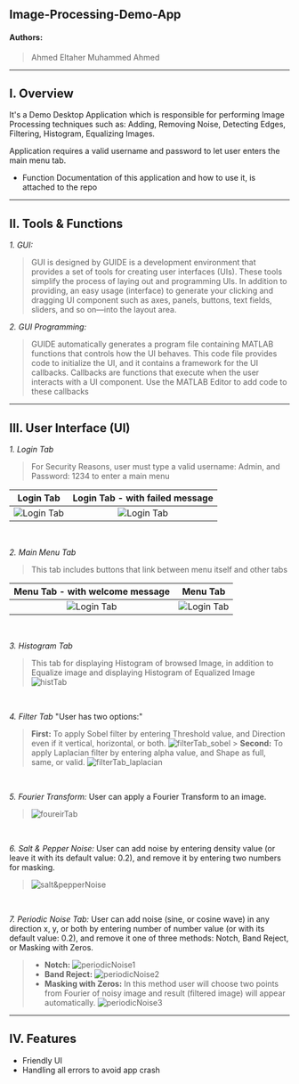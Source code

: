 ## **Image-Processing-Demo-App**

#### Authors:

> Ahmed Eltaher
> Muhammed Ahmed

---

## **I. Overview**

It's a Demo Desktop Application which is responsible for performing Image Processing techniques such as: Adding, Removing Noise, Detecting Edges, Filtering, Histogram, Equalizing Images.

Application requires a valid username and password to let user enters the main menu tab.

- Function Documentation of this application and how to use it, is attached to the repo

---

## **II. Tools & Functions**

_1. GUI:_

> GUI is designed by GUIDE is a development environment that provides a set of tools for creating user interfaces (UIs). These tools simplify the process of laying out and
> programming UIs. In addition to providing, an easy usage (interface) to generate your
> clicking and dragging UI component such as axes, panels, buttons, text fields, sliders,
> and so on—into the layout area.

_2. GUI Programming:_

> GUIDE automatically generates a program file containing MATLAB functions that
> controls how the UI behaves. This code file provides code to initialize the UI, and it
> contains a framework for the UI callbacks. Callbacks are functions that execute when
> the user interacts with a UI component. Use the MATLAB Editor to add code to these
> callbacks

---

## **III. User Interface (UI)**

_1. Login Tab_

> For Security Reasons, user must type a valid username: Admin, and Password: 1234
> to enter a main menu

|               Login Tab                |    Login Tab - with failed message     |
| :------------------------------------: | :------------------------------------: |
| ![Login Tab ](./Captures/loginTab.JPG) | ![Login Tab](./Captures/loginTab2.JPG) |

&nbsp;

_2. Main Menu Tab_

> This tab includes buttons that link between menu itself and other tabs

|  Menu Tab - with welcome message   |              Menu Tab              |
| :--------------------------------: | :--------------------------------: |
| ![Login Tab ](./Captures/menu.JPG) | ![Login Tab](./Captures/menu2.JPG) |

&nbsp;

_3. Histogram Tab_

> This tab for displaying Histogram of browsed Image, in addition to Equalize image and displaying Histogram of Equalized Image
> ![histTab](./Captures/histTab.JPG)

&nbsp;

_4. Filter Tab_
"User has two options:"

> **First:** To apply Sobel filter by entering Threshold value, and Direction even if it vertical, horizontal, or both.
> ![filterTab_sobel](./Captures/filterTab_sobel.JPG) > **Second:** To apply Laplacian filter by entering alpha value, and Shape as full, same, or valid.
> ![filterTab_laplacian](./Captures/filterTab_laplacian.JPG)

&nbsp;

_5. Fourier Transform:_
User can apply a Fourier Transform to an image.

> ![foureirTab](./Captures/foureirTab.JPG)

&nbsp;

_6. Salt & Pepper Noise:_
User can add noise by entering density value (or leave it with its default value: 0.2), and remove it by entering two numbers for masking.

> ![salt&pepperNoise](./Captures/salt&pepperNoise.JPG)

&nbsp;

_7. Periodic Noise Tab:_
User can add noise (sine, or cosine wave) in any direction x, y, or both by entering number of number value (or with its default value: 0.2), and remove it one of three methods: Notch, Band Reject, or Masking with Zeros.

> - **Notch:** ![periodicNoise1](./Captures/periodicNoise1.JPG)
> - **Band Reject:** ![periodicNoise2](./Captures/periodicNoise2.JPG)
> - **Masking with Zeros:**
>   In this method user will choose two points from Fourier of noisy image and
>   result (filtered image) will appear automatically.
>   ![periodicNoise3](./Captures/periodicNoise3.JPG)

---

## IV. Features

- Friendly UI
- Handling all errors to avoid app crash
